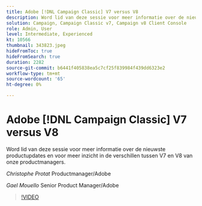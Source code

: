 ```yaml
---
title: Adobe [!DNL Campaign Classic] V7 versus V8
description: Word lid van deze sessie voor meer informatie over de nieuwste productupdates en voor meer inzicht in de verschillen tussen V7 en V8 van onze productmanagers.
solution: Campaign, Campaign Classic v7, Campaign v8 Client Console
role: Admin, User
level: Intermediate, Experienced
kt: 10566
thumbnail: 343823.jpeg
hideFromToc: true
hideFromSearch: true
duration: 2282
source-git-commit: b6441f405838ea5c7cf25f839984f439dd6323e2
workflow-type: tm+mt
source-wordcount: '65'
ht-degree: 0%

---
```


# Adobe [!DNL Campaign Classic] V7 versus V8

Word lid van deze sessie voor meer informatie over de nieuwste productupdates en voor meer inzicht in de verschillen tussen V7 en V8 van onze productmanagers.

*Christophe Protat* Productmanager/Adobe

*Gael Mouello* Senior Product Manager/Adobe

>[!VIDEO](https://video.tv.adobe.com/v/343823/?quality=12&learn=on)
